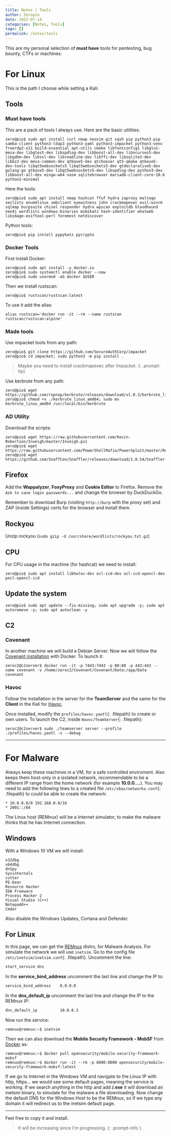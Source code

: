 ```yaml
---
title: Notes | Tools
author: Zeropio
date: 2022-07-14
categories: [Notes, Tools]
tags: []
permalink: /notes/tools
---
```


This are my personal selection of **must have** tools for pentesting, bug bounty, CTFs or machines:

# For Linux

This is the path I choose while setting a Kali:

## Tools 

### Must have tools

This are a pack of tools I always use. Here are the basic utilities:
```console
zero@pio$ sudo apt install curl nmap neovim git sqsh pip python3-pip samba-client python3-ldap3 python3-yaml python3-impacket python3-venv freerdp2-x11 build-essential apt-utils cmake libfontconfig1 libglu1-mesa-dev libgtest-dev libspdlog-dev libboost-all-dev libncurses5-dev libgdbm-dev libssl-dev libreadline-dev libffi-dev libsqlite3-dev libbz2-dev mesa-common-dev qtbase5-dev qtchooser qt5-qmake qtbase5-dev-tools libqt5websockets5 libqt5websockets5-dev qtdeclarative5-dev golang-go qtbase5-dev libqt5websockets5-dev libspdlog-dev python3-dev libboost-all-dev mingw-w64 nasm sqlitebrowser mariadb-client-core-10.6 python2-minimal
```

Here the tools:
```console
zero@pio$ sudo apt install nmap hashcat ffuf hydra zaproxy maltego seclists enum4linux smbclient eyewitness john crackmapexec evil-winrm sqlmap burpsuite chisel responder hydra wpscan exploitdb bloodhound neo4j wordlists windows-binaries mimikatz hash-identifier whatweb libimage-exiftool-perl foremost netdiscover
```

Python tools:
```console
zero@pio$ pip install pypykatz pycrypto
```

### Docker Tools

First install Docker:
```console
zero@pio$ sudo apt install -y docker.io
zero@pio$ sudo systemctl enable docker --now
zero@pio$ sudo usermod -aG docker $USER
```

Then we install rustscan:
```console
zero@pio$ rustscan/rustscan:latest
```

To use it add the alias:
```
alias rustscan='docker run -it --rm --name rustscan rustscan/rustscan:alpine'
```

### Made tools

Use impacket tools from any path:
```console
zero@pio$ git clone https://github.com/SecureAuthCorp/impacket
zero@pio$ cd impacket; sudo python3 -m pip install .
```

> Maybe you need to install crackmapexec after Impacket.
{: .prompt-tip}

Use kerbrute from any path:
```console
zero@pio$ wget https://github.com/ropnop/kerbrute/releases/download/v1.0.3/kerbrute_linux_amd64
zero@pio$ chmod +x ./kerbrute_linux_amd64; sudo mv kerbrute_linux_amd64 /usr/local/bin/kerbrute
```

### AD Utility

Download the scripts:
```console
zero@pio$ wget https://raw.githubusercontent.com/Kevin-Robertson/Inveigh/master/Inveigh.ps1
zero@pio$ wget https://raw.githubusercontent.com/PowerShellMafia/PowerSploit/master/Recon/PowerView.ps1
zero@pio$ wget https://github.com/SnaffCon/Snaffler/releases/download/1.0.54/Snaffler.exe
```

## Firefox

Add the **Wappalyzer**, **FoxyProxy** and **Cookie Editor** to Firefox. Remove the `Ask to save login passwords...` and change the browser by DuckDuckGo.

Remember to download Burp (visiting `http://burp` with the proxy set) and ZAP (inside Settings) certs for the browser and install them.

## Rockyou 

Unzip rockyou (`sudo gzip -d /usr/share/wordlists/rockyou.txt.gz`)

## CPU

For CPU usage in the machine (for hashcat) we need to install:
```
zero@pio$ sudo apt install libhwloc-dev ocl-icd-dev ocl-icd-opencl-dev pocl-opencl-icd
```

## Update the system

```console
zero@pio$ sudo apt update --fix-missing; sudo apt upgrade -y; sudo apt autoremove -y; sudo apt autoclean -y
```

## C2

### Covenant

In another machine we will build a Debian Server. Now we will follow the [Covenant installation](https://github.com/cobbr/Covenant/wiki/Installation-And-Startup) with Docker. To launch it:
```console
zeroc2@c2server$ docker run -it -p 7443:7443 -p 80:80 -p 443:443 --name covenant -v /home/zeroc2/Covenant/Covenant/Data:/app/Data covenant
```

### Havoc

Follow the installation in the server for the **TeamServer** and the same for the **Client** in the Kali for [Havoc](https://github.com/HavocFramework/Havoc/blob/main/WIKI.MD#install).

Once installed, modify the `profiles/havoc.yaotl`{: .filepath} to create or own users. To launch the C2, inside `Havoc/TeamServer`{: .filepath}:
```console
zeroc2@c2server$ sudo ./teamserver server --profile ./profiles/havoc.yaotl -v --debug
```

---

# For Malware 

Always keep these machines in a VM, for a safe controlled enviroment. Also keeps them host-only in a isolated network, recommendable to be a different IP range from the home network (for example **10.0.0....**). You may need to add the following lines to a created file `/etc/vbox/networks.conf`{: .filepath} to could be able to create the network:
```
* 10.0.0.0/8 192.168.0.0/16
* 2001::/64
```

The Linux host (REMnux) will be a Internet simulator, to make the malware thinks that he has Internet connection.

## Windows

With a Windows 10 VM we will install:
```
x32dbg
x64dbg
dnSpy
Sysinternals
cutter
PE-bear
Resource Hacker
IDA Freeware
Process Hacker 2
Visual Studio (C++)
Notepadd++
Cmder
```

Also disable the Windows Updates, Cortana and Defender.

## For Linux 

In this page, we can get the [REMnux](https://remnux.org/#distro) distro, for Malware Analysis. For simulate the network we will use `inetsim`. Go to the config file `/etc/inetsim/inetsim.conf`{: .filepath}. Uncomment the line:
```bash
start_service dns
```

In the **service_bind_address** uncomment the last line and change the IP to:
```bash
service_bind_address    0.0.0.0
```

In the **dns_default_ip** uncomment the last line and change the IP to the REMnux IP:
```bash
dns_default_ip          10.0.0.3
```

Now run the service:
```console
remnux@remnux:~$ inetsim
```

Then we can also download the **Mobile Security Framework - MobSF** from [Docker](https://hub.docker.com/r/opensecurity/mobile-security-framework-mobsf) as:
```console
remnux@remnux:~$ docker pull opensecurity/mobile-security-framework-mobsf
remnux@remnux:~$ docker run -it --rm -p 8000:8000 opensecurity/mobile-security-framework-mobsf:latest
```

If we go to Internet in the Windows VM and navigate to the Linux IP with http, https... we would see some default pages, meaning the service is working. If we search anything in the http and add **/<something>.exe** it will download an inetsim binary, to simulate for the malware a file downloading. Now change the default DNS for the Windows Host to be the REMnux, so if we type any domain it will redirect us to the inetsim default page.

---

Feel free to copy it and install.

> It will be increasing since I'm progressing.
{: .prompt-info }
